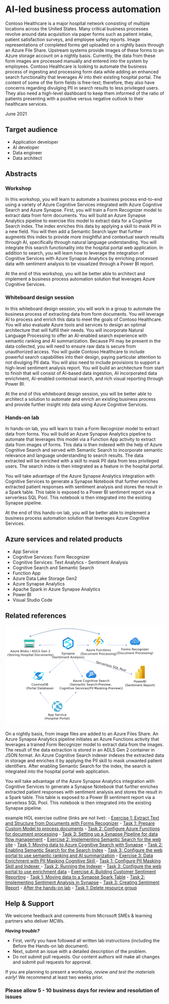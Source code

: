 # AI-led business process automation

Contoso Healthcare is a major hospital network consisting of multiple locations across the United States. Many critical business processes revolve around data acquisition via paper forms such as patient intake, patient satisfaction surveys, and employee safety reports. Image representations of completed forms get uploaded on a nightly basis through an Azure File Share. Upstream systems provide images of these forms to an Azure storage account on a nightly basis. Currently, the data from these form images are processed manually and entered into the system by employees. Contoso Healthcare is looking to automate the business process of ingesting and processing form data while adding an enhanced search functionality that leverages AI into their existing hospital portal. The content of some of the form fields is free-text; therefore, they also have concerns regarding divulging PII in search results to less privileged users. They also need a high-level dashboard to keep them informed of the ratio of patients presenting with a positive versus negative outlook to their healthcare services.

June 2021

## Target audience

- Application developer
- AI developer
- Data engineer
- Data architect

## Abstracts

### Workshop

In this workshop, you will learn to automate a business process end-to-end using a variety of Azure Cognitive Services integrated with Azure Cognitive Search and Azure Synapse. First, you will train a Form Recognizer model to extract data from form documents. You will build an Azure Synapse Analytics pipeline to exercise this model to extract data for a Cognitive Search index. The index enriches this data by applying a skill to mask PII in a new field. You will then add a Semantic Search layer that further augments this index to provide more insightful and contextual search results through AI, specifically through natural language understanding. You will integrate this search functionality into the hospital portal web application. In addition to search, you will learn how to leverage the integration of Cognitive Services with Azure Synapse Analytics by enriching processed data with sentiment analysis to be visualized through a Power BI report.

At the end of this workshop, you will be better able to architect and implement a business process automation solution that leverages Azure Cognitive Services.

### Whiteboard design session

In this whiteboard design session, you will work in a group to automate the business process of extracting data from form documents. You will leverage AI to process and enrich this data to meet the goals of Contoso Healthcare. You will also evaluate Azure tools and services to design an optimal architecture that will fulfill their needs. You will incorporate Natural Language Processing to offer an AI-enabled search experience with semantic ranking and AI summarization. Because PII may be present in the data collected, you will need to ensure raw data is secure from unauthorized access. You will guide Contoso Healthcare to include powerful search capabilities into their design, paying particular attention to not divulging PII data. You will also need to include provisions to support a high-level sentiment analysis report. You will build an architecture from start to finish that will consist of AI-based data ingestion, AI incorporated data enrichment, AI-enabled contextual search, and rich visual reporting through Power BI.

At the end of this whiteboard design session, you will be better able to architect a solution to automate and enrich an existing business process and provide further insight into data using Azure Cognitive Services.

### Hands-on lab

In hands-on lab, you will learn to train a Form Recognizer model to extract data from forms. You will build an Azure Synapse Analytics pipeline to automate that leverages this model via a Function App activity to extract data from images of forms. This data is then indexed with the help of Azure Cognitive Search and served with Semantic Search to incorporate semantic relevance and language understanding to search results. The data extracted will be enriched with a skill to mask PII data from less privileged users. The search index is then integrated as a feature in the hospital portal.

You will take advantage of the Azure Synapse Analytics integration with Cognitive Services to generate a Synapse Notebook that further enriches extracted patient responses with sentiment analysis and stores the result in a Spark table. This table is exposed to a Power BI sentiment report via a serverless SQL Pool. This notebook is then integrated into the existing Synapse pipeline.

At the end of this hands-on lab, you will be better able to implement a business process automation solution that leverages Azure Cognitive Services.

## Azure services and related products

- App Service
- Cognitive Services: Form Recognizer
- Cognitive Services: Text Analytics - Sentiment Analysis
- Cognitive Search and Semantic Search
- Function App
- Azure Data Lake Storage Gen2
- Azure Synapse Analytics
- Apache Spark in Azure Synapse Analytics
- Power BI
- Visual Studio Code

## Related references

![The solution architecture diagram as described in the paragraph that follows.](Media/architecture.png "Solution architecture")

On a nightly basis, from image files are added to an Azure Files Share. An Azure Synapse Analytics pipeline initiates an Azure Functions activity that leverages a trained Form Recognizer model to extract data from the images. The result of the data extraction is stored in an ADLS Gen 2 container in JSON format. An Azure Cognitive Search indexer indexes the extracted data in storage and enriches it by applying the PII skill to mask unwanted patient identifiers. After enabling Semantic Search for the index, the search is integrated into the hospital portal web application.

You will take advantage of the Azure Synapse Analytics integration with Cognitive Services to generate a Synapse Notebook that further enriches extracted patient responses with sentiment analysis and stores the result in a Spark table. This table is exposed to a Power BI sentiment report via a serverless SQL Pool. This notebook is then integrated into the existing Synapse pipeline.

example HOL exercise outline (links are not live):
    - [Exercise 1: Extract Text and Structure from Documents with Forms Recognizer](#exercise-1-exercise-name)
        - [Task 1: Prepare Custom Model to process documents](#task-1-task-name)
        - [Task 2: Configure Azure Functions for document processing](#task-2-task-name)
        - [Task 3: Setting up a Synapse Pipeline for data flow management](#task-2-task-name)
    - [Exercise 2: Implementing Semantic Search for the web site](#exercise-2-exercise-name)
        - [Task 1: Moving data to Azure Cognitive Search with Synapse](#task-1-task-name-1)
        - [Task 2: Enabling Semantic Search for the Search Index](#task-2-task-name-1)
        - [Task 3: Configure the web portal to use semantic ranking and AI summarization](#task-2-task-name)
    - [Exercise 3: Data Enrichment with PII Masking Cognitive Skill ](#exercise-2-exercise-name)
        - [Task 1: Configure PII Masking Skill and Indexer ](#task-1-task-name-1)
        - [Task 2: Running the Indexer](#task-2-task-name-1)
        - [Task 3: Configure the web portal to use enrichment data](#task-2-task-name)
    - [Exercise 4: Building Customer Sentiment Reporting](#exercise-2-exercise-name)
        - [Task 1: Moving data to a Synapse Spark Table](#task-1-task-name-1)
        - [Task 2: Implementing Sentiment Analysis in Synapse](#task-2-task-name-1)
        - [Task 3: Creating Sentiment Report](#task-2-task-name)
    - [After the hands-on lab](#after-the-hands-on-lab)
        - [Task 1: Delete resource group](#task-1-task-name-3)

## Help & Support

We welcome feedback and comments from Microsoft SMEs & learning partners who deliver MCWs.  

***Having trouble?***

- First, verify you have followed all written lab instructions (including the Before the Hands-on lab document).
- Next, submit an issue with a detailed description of the problem.
- Do not submit pull requests. Our content authors will make all changes and submit pull requests for approval.  

If you are planning to present a workshop, *review and test the materials early*! We recommend at least two weeks prior.

### Please allow 5 - 10 business days for review and resolution of issues
